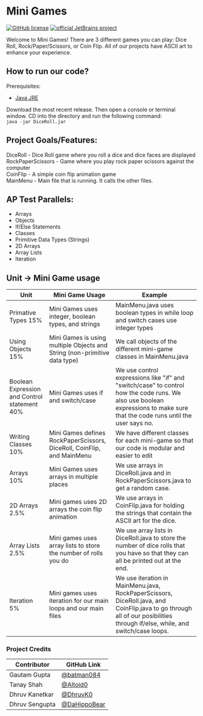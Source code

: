 # Mini Games

[![GitHub license](https://img.shields.io/github/license/Naereen/StrapDown.js.svg)](https://github.com/Naereen/StrapDown.js/blob/master/LICENSE) [![official JetBrains project](http://jb.gg/badges/official.svg)](https://confluence.jetbrains.com/display/ALL/JetBrains+on+GitHub) 

Welcome to Mini Games! There are 3 different games you can play: Dice Roll, Rock/Paper/Scissors, or Coin Flip. All of our projects have ASCII art to enhance your experience. 

## How to run our code?
Prerequisites: 
- [Java JRE](https://www.oracle.com/java/technologies/javase-jre8-downloads.html)

Download the most recent release. Then open a console or terminal window. CD into the directory and run the following command:   
`java -jar DiceRoll.jar`


## Project Goals/Features:
DiceRoll - Dice Roll game where you roll a dice and dice faces are displayed  
RockPaperScissors - Game where you play rock paper scissors against the computer  
CoinFlip - A simple coin flip animation game  
MainMenu - Main file that is running. It calls the other files.   
  
## AP Test Parallels:
  * Arrays
  * Objects
  * If/Else Statements
  * Classes
  * Primitive Data Types (Strings)  
  * 2D Arrays
  * Array Lists
  * Iteration

## Unit -> Mini Game usage
Unit | Mini Game Usage | Example
---- | --------------- | -------
Primative Types 15% | Mini Games uses integer, boolean types, and strings | MainMenu.java uses boolean types in while loop and switch cases use integer types
Using Objects 15% | Mini Games is using multiple Objects and String (non-primitive data type) | We call objects of the different mini-game classes in MainMenu.java
Boolean Expression and Control statement 40% | Mini Games uses if and switch/case | We use control expressions like "if" and "switch/case" to control how the code runs. We also use boolean expressions to make sure that the code runs until the user says no. 
Writing Classes  10% | Mini Games defines RockPaperScissors, DiceRoll, CoinFlip, and MainMenu | We have different classes for each mini-game so that our code is modular and easier to edit
Arrays 10% | Mini Games uses arrays in multiple places | We use arrays in DiceRoll.java and in RockPaperScissors.java to get a random case.  
2D Arrays 2.5% | Mini games uses 2D arrays the coin flip animation | We use arrays in CoinFlip.java for holding the strings that contain the ASCII art for the dice.  
Array Lists 2.5% | Mini games uses array lists to store the number of rolls you do | We use array lists in DiceRoll.java to store the number of dice rolls that you have so that they can all be printed out at the end.
Iteration 5% | Mini games uses iteration for our main loops and our main files | We use iteration in MainMenu.java, RockPaperScissors, DiceRoll.java, and CoinFlip.java to go through all of our posibilities through if/else, while, and switch/case loops. 

### Project Credits
Contributor | GitHub Link
----------- | -----------
Gautam Gupta | [@batman084](https://github.com/batman084)  
Tanay Shah | [@Altoid0](https://github.com/Altoid0)  
Dhruv Kanetkar | [@DhruvK0](https://github.com/DhruvK0)  
Dhruv Sengupta | [@DaHippoBear](https://github.com/DaHippoBear)  
